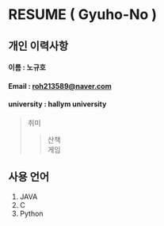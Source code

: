 # RESUME ( Gyuho-No )

## 개인 이력사항

#### 이름 : 노규호
#### Email : roh213589@naver.com 
#### university : hallym university 

> 취미  
>> 산책  
>> 게임  

## 사용 언어
1. JAVA
2. C
3. Python
